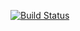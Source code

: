 [![Build Status](https://travis-ci.org/mittwald/docker-newrelic-daemon.svg?branch=master)](https://travis-ci.org/mittwald/docker-newrelic-daemon)

